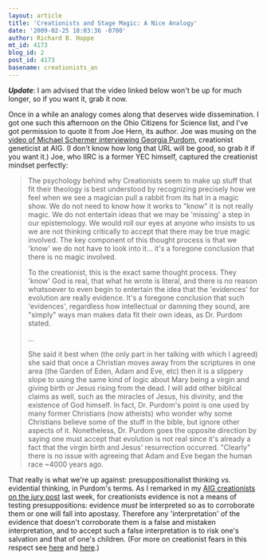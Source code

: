 ```yaml
---
layout: article
title: 'Creationists and Stage Magic: A Nice Analogy'
date: '2009-02-25 18:03:36 -0700'
author: Richard B. Hoppe
mt_id: 4173
blog_id: 2
post_id: 4173
basename: creationists_an
---
```

_**Update**_:  I am advised that the video linked below won't be up for much longer, so if  you want it, grab it now.

Once in a while an analogy comes along that deserves wide dissemination.  I got one such this afternoon on the Ohio Citizens for Science list, and I've got permission to quote it from Joe Hern, its author.  Joe was musing on the [video of Michael Schermer interviewing Georgia Purdom](http://video.google.com/videoplay?docid=-1539247884380533350&amp;hl=en), creationist geneticist at AIG.  (I don't know how long that URL will be good, so grab it if you want it.)   Joe, who IIRC is a former YEC himself, captured the creationist mindset perfectly:

> The psychology behind why Creationists seem to make up stuff that fit their theology is best understood by recognizing precisely how we feel when we see a magician pull a rabbit from its hat in a magic show. We do not need to know how it works to "know" it is not really magic. We do not entertain ideas that we may be 'missing' a step in our epistemology. We would roll our eyes at anyone who insists to us we are not thinking critically to accept that there may be true magic involved. The key component of this thought process is that we 'know' we do not have to look into it... it's a foregone
> conclusion that there is no magic involved.
> 
> To the creationist, this is the exact same thought process.  They 'know' God is real, that what he wrote is literal, and there is no reason whatsoever to even begin to entertain the idea that the 'evidences' for evolution are really evidence. It's a foregone conclusion that such 'evidences', regardless how intellectual or damning they sound, are "simply" ways man makes data fit their own ideas, as Dr. Purdom stated.
> 
> ...
> 
> She said it best when (the only part in her talking with which I agreed) she said that once a Christian moves away from the scriptures in one area (the Garden of Eden, Adam and Eve, etc) then it is a slippery slope to using the same kind of logic about Mary being a virgin and giving birth or Jesus rising from the dead. I will add other biblical claims as well, such as the miracles of Jesus, his divinity, and the existence of God himself. In fact, Dr. Purdom's point is one used by many former Christians (now atheists) who wonder why some Christians believe some of the stuff in the bible, but
> ignore other aspects of it. Nonetheless, Dr. Purdom goes the opposite direction by saying one must accept that evolution is not real since it's already a fact that the virgin birth and Jesus' resurrection occurred.  "Clearly" there is no issue with agreeing that Adam and Eve began the human race ~4000 years ago. 

That really is what we're up against: presuppositionalist thinking _vs._ evidential thinking, in Purdom's terms.  As I remarked in my [AIG creationists on the jury post](http://pandasthumb.org/archives/2009/02/i-want-aig-crea.html) last week, for creationists evidence is not a means of testing presuppositions: evidence _must_ be interpreted so as to corroborate them or one will fall into apostasy.   Therefore any 'interpretation' of the evidence that doesn't corroborate them is a false and mistaken interpretation, and to accept such a false interpretation is to risk one's salvation and that of one's children.  (For more on creationist fears in this respect see [here](http://pandasthumb.org/archives/2005/05/creationist-fea.html#more) and [here](http://pandasthumb.org/archives/2004/05/the-fear-of-evo.html).)
